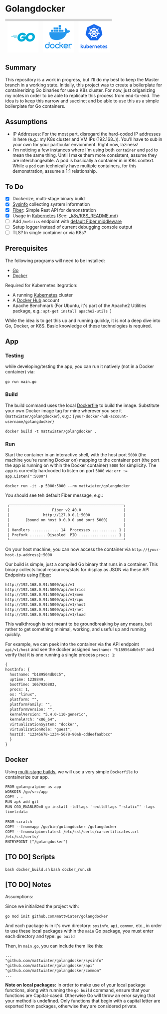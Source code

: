 # Golangdocker

| !["Go"](_assets/logo-golang.png?raw=true "Go") | !["Docker"](_assets/logo-docker.png?raw=true "Docker") | !["Kubernetes"](_assets/logo-k8s.png?raw=true "Kubernetes") |
|:-------------|:-------------:|:-------------|

## Summary

This repository is a work in progress, but I'll do my best to keep the Master branch in a working state. Initially, this project was to create a boilerplate for containerizing Go binaries for use a K8s cluster. For now, just origanizing my notes in order to be able to replicate this process from end-to-end. The idea is to keep this narrow and succinct and be able to use this as a simple boilerplate for Go containers.

## Assumptions

* IP Addresses: For the most part, disregard the hard-coded IP addresses in here (e.g.: my K8s cluster and VM IPs (192.168.*.*)). You'll have to sub in your own for your particular envionment. Right now, laziness!
* I'm noticing a few instances where I'm using both `container` and `pod` to mean the same thing. Until I make them more consistent, assume they are interchangeable. A pod is basiically a container in in K8s context. While a `pod` can technically have multiple containers, for this demonstration, assume a 1:1 relationship.

## To Do

- [x] Dockerize, multi-stage binary build
- [x] [Sysinfo](https://github.com/shirou/gopsutil) collecting system information
- [x] [Fiber](https://docs.gofiber.io/): Simple Rest API for demonstration
- [x] Usage in [Kubernetes](https://kubernetes.io/) (See: [_k8s/K8S_README.md](../../blob/master/_k8s/K8S_README.md))
- [ ] Add `/metrics` endpoint with [default Fiber middleware](https://docs.gofiber.io/api/middleware/monitor)
- [ ] Setup logger instead of current debugging console output
- [ ] TLS? In single container or via K8s?

## Prerequisites

The following programs will need to be installed:

* [Go](https://go.dev/learn/)
* [Docker](https://www.docker.com/get-started/)

Required for Kubernetes itegration:

* A running [Kubernetes](https://kubernetes.io/) cluster
* A [Docker Hub](https://hub.docker.com/) account
* Apache Benchmark (For Ubuntu, it's part of the Apache2 Utilities package, e.g.: `apt-get install apache2-utils `)

While the idea is to get this up and running quickly, it is not a deep dive into Go, Docker, or K8S. Basic knowledge of these technologies is required.

## App

### Testing

while developing/testing the app, you can run it natively (not in a Docker container) via:

`go run main.go`

### Build

The build command uses the local [Dockerfile](../../blob/master/Dockerfile) to build the image. Substitute your own Docker image tag for mine wherever you see it (`mattwiater/golangdocker`), e.g.: `{your-docker-hub-account-username/golangdocker}`

`docker build -t mattwiater/golangdocker .`

### Run

Start the container in an interactive shell, with the host port `5000` (the machine you're running Docker on) mapping to the container port (the port the app is running on within the Docker container) `5000` for simplicity. The app is currently hardcoded to listen on port `5000` via: `err := app.Listen(":5000")`

`docker run -it -p 5000:5000 --rm mattwiater/golangdocker`

You should see teh default Fiber message, e.g.:

```
 ┌───────────────────────────────────────────────────┐
 │                   Fiber v2.40.0                   │
 │               http://127.0.0.1:5000               │
 │       (bound on host 0.0.0.0 and port 5000)       │
 │                                                   │
 │ Handlers ............ 14  Processes ........... 1 │
 │ Prefork ....... Disabled  PID ................. 1 │
 └───────────────────────────────────────────────────┘
```

On your host machine, you can now access the container via `http://{your-host-ip-address}:5000`

Our build is simple, just a compiled Go binary that runs in a container. This binary collects local resources/stats for display as JSON via these API Endpoints using [Fiber](https://docs.gofiber.io/):

```
http://192.168.0.91:5000/api/v1
http://192.168.0.91:5000/api/metrics
http://192.168.0.91:5000/api/v1/mem
http://192.168.0.91:5000/api/v1/cpu
http://192.168.0.91:5000/api/v1/host
http://192.168.0.91:5000/api/v1/net
http://192.168.0.91:5000/api/v1/load
```

This walkthrough is not meant to be groundbreaking by any means, but rather to get something minimal, working, and useful up and running quickly.

For example, we can peek into the container via the API endpoint `api/v1/host` and see the docker assigned `hostname: "b189564db0c5"` and verify that it is one running a single process `procs: 1`:

```
{
hostInfo: {
  hostname: "b189564db0c5",
  uptime: 1238849,
  bootTime: 1667920883,
  procs: 1,
  os: "linux",
  platform: "",
  platformFamily: "",
  platformVersion: "",
  kernelVersion: "5.4.0-110-generic",
  kernelArch: "x86_64",
  virtualizationSystem: "docker",
  virtualizationRole: "guest",
  hostId: "12345678-1234-5678-90ab-cddeefaabbcc"
  }
}
```

## Docker

Using [multi-stage builds](https://docs.docker.com/build/building/multi-stage/#use-multi-stage-builds), we will use a very simple `Dockerfile` to containerize our app.

```
FROM golang:alpine as app
WORKDIR /go/src/app
COPY . .
RUN apk add git
RUN CGO_ENABLED=0 go install -ldflags '-extldflags "-static"' -tags timetzdata

FROM scratch
COPY --from=app /go/bin/golangdocker /golangdocker
COPY --from=alpine:latest /etc/ssl/certs/ca-certificates.crt /etc/ssl/certs/
ENTRYPOINT ["/golangdocker"]
```

## [TO DO] Scripts

`bash docker_build.sh`
`bash docker_run.sh`

## [TO DO] Notes

Assumptions:

Since we initialized the project with: 

`go mod init github.com/mattwiater/golangdocker`

And each package is in it's own directory: `sysinfo`, `api`, `common`, etc., in order to use these local packages within the `main` Go package, you must enter each directory and type: `go build`

Then, in `main.go`, you can include them like this:

```
...
"github.com/mattwiater/golangdocker/sysinfo"
"github.com/mattwiater/golangdocker/api"
"github.com/mattwiater/golangdocker/common"
...
```

**Note on local packages:** In order to make use of your local package functions, along with running the `go build` command, ensure that your functions are Capital-cased. Otherwise Go will throw an error saying that your method is undefined. Only functions that begin with a capital letter are exported from packages, otherwise they are considered private.